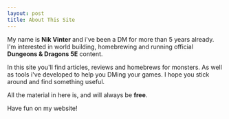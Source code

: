 ```yaml
---
layout: post
title: About This Site
---
```


My name is **Nik Vinter** and i've been a DM for more than 5 years already. I'm interested in world building, homebrewing and running official **Dungeons & Dragons 5E** content.

In this site you'll find articles, reviews and homebrews for monsters. As well as tools i've developed to help you DMing your games. I hope you stick around and find something useful.

All the material in here is, and will always be **free**. 

Have fun on my website!

